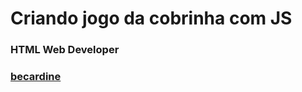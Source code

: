 # Criando jogo da cobrinha com JS
### HTML Web Developer


### [becardine](https://www.linkedin.com/in/becardine)
